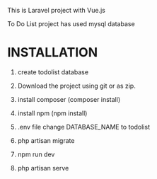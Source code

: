 This is Laravel project with Vue.js

To Do List project has used mysql database

INSTALLATION
================================
1. create todolist database 

2. Download the project using git or as zip.

3. install composer (composer install)

4. install npm (npm install)

5. .env file change DATABASE_NAME to todolist

6. php artisan migrate

7. npm run dev

8. php artisan serve




